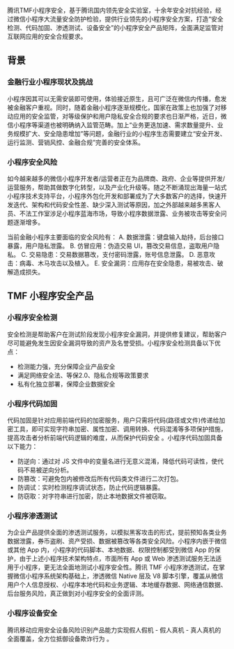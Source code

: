 腾讯TMF小程序安全，基于腾讯国内领先安全实验室，十余年安全对抗经验，经过微信小程序大流量安全防护检验，提供行业领先的小程序安全方案，打造“安全检测、代码加固、渗透测试、设备安全”的小程序安全产品矩阵，全面满足监管对互联网应用的安全合规要求。

##	背景

### 金融行业小程序现状及挑战
小程序因其可以无需安装即可使用，体验接近原生，且可广泛在微信内传播，愈发被金融客户重视。同时，随着金融小程序逐渐规模化，国家在政策上也加强了对移动应用的安全监管，对等级保护和用户隐私安全合规的要求也日渐严格，近日，微信小程序等渠道也被明确纳入监管范畴。加上“业务更迭加速、需求数量提升、业务规模扩大、安全隐患增加”等问题，金融行业的小程序生态需要建立“安全开发、运行监测、营销风控、金融合规”完善的安全体系。

### 小程序安全风险
如今越来越多的微信小程序开发者/运营者正在为品牌商、政府、企业等提供开发/运营服务，帮助其做数字化转型，以及产业化升级等。随之不断涌现出海量一站式小程序技术支持平台，小程序外包化开发和部署成为了大多数客户的选择，快速开发迭代、架构和代码安全性差、缺少深入测试等原因，加之外部越来越多黑客人员、不法工作室涉足小程序蓝海市场，导致小程序数据泄露、业务被攻击等安全问题逐渐增多。

当前金融小程序主要面临的安全风险有：
A.	数据泄露：键盘输入劫持，后台接口暴露，用户隐私泄露。
B.	仿冒应用：伪造交易 UI，篡改交易信息，盗取用户隐私。
C.	交易隐患：交易数据篡改，支付密码泄露，账号信息泄露。
D.	恶意攻击：病毒、木马攻击以及植入。
E.	安全漏洞：应用存在安全隐患，易被攻击、破解造成损失。




## TMF 小程序安全产品
### 小程序安全检测
安全检测是帮助客户在测试阶段发现小程序安全漏洞，并提供修复建议，帮助客户尽可能避免发生因安全漏洞导致的资产及名誉受损。小程序安全检测具备以下优点：
 - 	检测能力强，充分保障企业产品安全
 - 满足网络安全法、等保2.0、隐私合规等政策要求
 - 私有化独立部署，保障企业数据安全 

### 小程序代码加固
代码加固是针对应用前端代码的加密服务，用户只需将代码(路径或文件)传递给加密工具，即可实现字符串加密、属性加密、调用转换、代码混淆等多项保护措施，提高攻击者分析前端代码逻辑的难度，从而保护代码安全 。小程序代码加固具备以下能力：
 - 防逆向：通过对 JS 文件中的变量名进行无意义混淆，降低代码可读性，使代码不易被逆向分析。
 - 防篡改：可避免包内被修改后所有代码类文件进行二次打包。
 - 防调试：实时检测程序调试状态，防止代码逻辑暴露。
 - 防窃取：对字符串进行加密，防止本地数据文件被窃取。

### 小程序渗透测试
为企业产品提供全面的渗透测试服务，以模拟黑客攻击的形式，提前预知各类业务数据泄露，券币盗刷、资产受损、数据被篡改等各类安全风险。小程序内嵌于微信或其他 App 内，小程序的代码脚本、本地数据、权限控制都受到微信 App 的保护，由于上述小程序技术架构特点，市面所有 App 或 Web 渗透测试服务无法适用于小程序，更无法全面地测试小程序安全性。腾讯 TMF 小程序渗透测试，在掌握微信小程序系统架构基础上，渗透微信 Native 层及 V8 脚本引擎，覆盖从微信用户个人信息授权、小程序本地代码和业务逻辑、本地缓存数据、网络通信数据、后台服务风险，真正做到对小程序安全的全面评测。

### 小程序设备安全
腾讯移动应用安全设备风险识别产品能力实现假人假机 - 假人真机 - 真人真机的全面覆盖，全方位抵御设备欺诈行为 。

